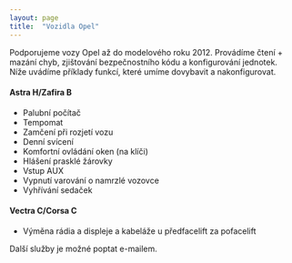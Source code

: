 ```yaml
---
layout: page
title:  "Vozidla Opel"
---
```

Podporujeme vozy Opel až do modelového roku 2012. Provádíme čtení + mazání chyb, zjištování bezpečnostního kódu a konfigurování jednotek. Níže uvádíme příklady funkcí, které umíme dovybavit a nakonfigurovat.

#### Astra H/Zafira B
* Palubní počítač
* Tempomat
* Zamčení při rozjetí vozu
* Denní svícení
* Komfortní ovládání oken (na klíči)
* Hlášení prasklé žárovky
* Vstup AUX
* Vypnutí varování o namrzlé vozovce
* Vyhřívání sedaček

#### Vectra C/Corsa C
* Výměna rádia a displeje a kabeláže u předfacelift za pofacelift

Další služby je možné poptat e-mailem.
